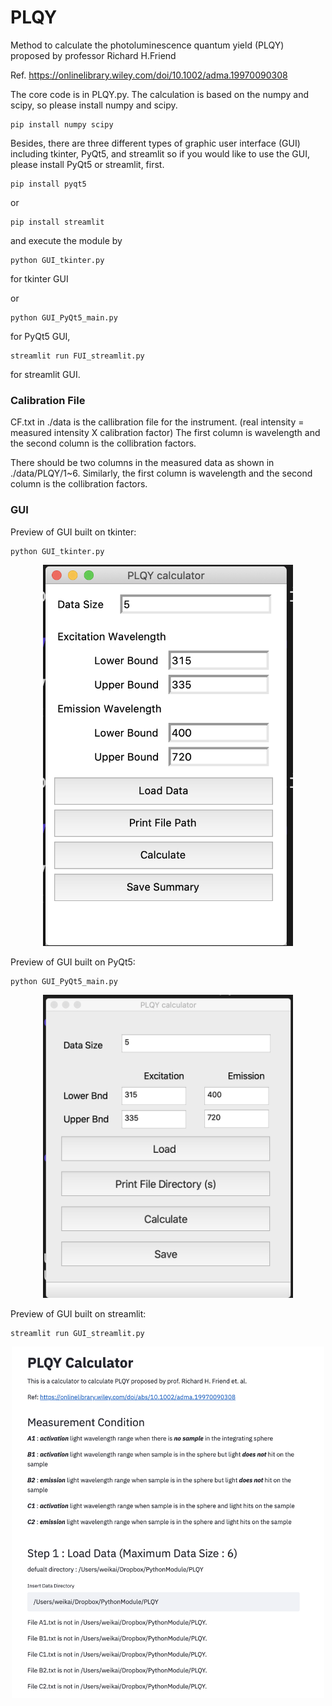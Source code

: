 # PLQY
Method to calculate the photoluminescence quantum yield (PLQY) proposed by professor Richard H.Friend


Ref. https://onlinelibrary.wiley.com/doi/10.1002/adma.19970090308 

The core code is in PLQY.py. The calculation is based on the numpy and scipy, so please install numpy and scipy.

    pip install numpy scipy

Besides, there are three different types of graphic user interface (GUI) including tkinter, PyQt5, and streamlit 
so if you would like to use the GUI, please install PyQt5 or streamlit, first. 

    pip install pyqt5
or
    
    pip install streamlit

and execute the module by

    python GUI_tkinter.py
for tkinter GUI

or

    python GUI_PyQt5_main.py
for PyQt5 GUI,

    streamlit run FUI_streamlit.py
for streamlit GUI.

### Calibration File
CF.txt in ./data is the callibration file for the instrument. (real intensity = measured intensity X calibration factor)
The first column is wavelength and the second column is the collibration factors.

There should be two columns in the measured data as shown in ./data/PLQY/1~6. 
Similarly, the first column is wavelength and the second column is the collibration factors.

### GUI
Preview of GUI built on tkinter:

    python GUI_tkinter.py
    
<p align="center">
<img src="https://github.com/d04943016/PLQY/blob/main/figure/tkinter.png" width="400">
</p>

Preview of GUI built on PyQt5:

    python GUI_PyQt5_main.py

<p align="center">
<img src="https://github.com/d04943016/PLQY/blob/main/figure/PyQt5.png" width="400">
</p>

Preview of GUI built on streamlit:

    streamlit run GUI_streamlit.py

<p align="center">
<img src="https://github.com/d04943016/PLQY/blob/main/figure/streamlit.png" width="500">
</p>

